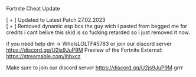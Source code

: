 Fortnite Cheat Update

[ + ] Updated to Latest Patch 27.02.2023                                                                                                                                 
[ + ] Removed dynamic esp bcs the guy wich i pasted from begged me for credits i cant belive this skid is so fucking retarded so i just removed it now.                                                                                                                              

if you need help dm -> WhoIsLOLTF#5783 or join our discord server https://discord.gg/U2js9JuP9M Preview of the Fortnite External: https://streamable.com/ihbxcz

Make sure to join our discord server https://discord.gg/U2js9JuP9M grrr

